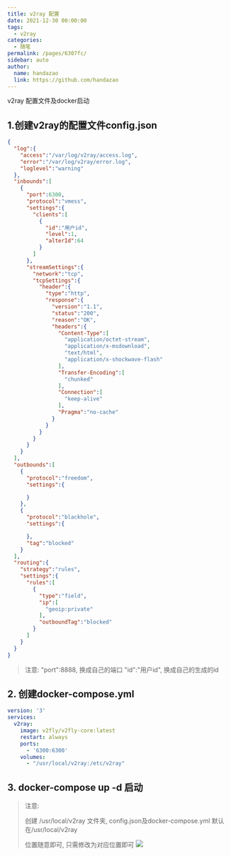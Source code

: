 ```yaml
---
title: v2ray 配置
date: 2021-12-30 00:00:00
tags: 
  - v2ray
categories: 
  - 随笔
permalink: /pages/6307fc/
sidebar: auto
author: 
  name: handazao
  link: https://github.com/handazao
---
```


v2ray 配置文件及docker启动

## 1.创建v2ray的配置文件config.json

```json
{
  "log":{
    "access":"/var/log/v2ray/access.log",
    "error":"/var/log/v2ray/error.log",
    "loglevel":"warning"
  },
  "inbounds":[
    {
      "port":6300,
      "protocol":"vmess",
      "settings":{
        "clients":[
          {
            "id":"用户id",
            "level":1,
            "alterId":64
          }
        ]
      },
      "streamSettings":{
        "network":"tcp",
        "tcpSettings":{
          "header":{
            "type":"http",
            "response":{
              "version":"1.1",
              "status":"200",
              "reason":"OK",
              "headers":{
                "Content-Type":[
                  "application/octet-stream",
                  "application/x-msdownload",
                  "text/html",
                  "application/x-shockwave-flash"
                ],
                "Transfer-Encoding":[
                  "chunked"
                ],
                "Connection":[
                  "keep-alive"
                ],
                "Pragma":"no-cache"
              }
            }
          }
        }
      }
    }
  ],
  "outbounds":[
    {
      "protocol":"freedom",
      "settings":{

      }
    },
    {
      "protocol":"blackhole",
      "settings":{

      },
      "tag":"blocked"
    }
  ],
  "routing":{
    "strategy":"rules",
    "settings":{
      "rules":[
        {
          "type":"field",
          "ip":[
            "geoip:private"
          ],
          "outboundTag":"blocked"
        }
      ]
    }
  }
}


```

> 注意: "port":8888, 换成自己的端口
> "id":"用户id", 换成自己的生成的id


## 2. 创建docker-compose.yml

```yaml
version: '3'
services:
  v2ray:
    image: v2fly/v2fly-core:latest
    restart: always
    ports:
      - '6300:6300'
    volumes:
      - "/usr/local/v2ray:/etc/v2ray"

```

## 3. docker-compose up -d 启动

> 注意: 
> 
>创建 /usr/local/v2ray 文件夹, config.json及docker-compose.yml 默认在/usr/local/v2ray
> 
>  位置随意即可, 只需修改为对应位置即可
![](/images/v2ray/v2ray.png)